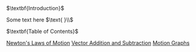 <html>
<head>
<title>CSI Project ~ Main</title>
<script type="text/x-mathjax-config">
  MathJax.Hub.Config({tex2jax: {inlineMath: [['$','$'], ['\\(','\\)']]}});
</script>
<script type="text/javascript" async
  src="https://cdn.mathjax.org/mathjax/latest/MathJax.js?config=TeX-AMS_CHTML">
</script>
</head>
<body>
$\textbf{Introduction}$
<p>
Some text here
$\text{ }\\$
</p>
$\textbf{Table of Contents}$
<p>
<a href="https://jchenrgss.github.io/newton_laws.html">Newton's Laws of Motion</a>
<a href="https://jchenrgss.github.io/vector_add_sub.html">Vector Addition and Subtraction</a>
<a href="https://jchenrgss.github.io/motion_graphs.html">Motion Graphs</a>
</p>
</body>
</html>
